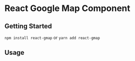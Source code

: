 # React Google Map Component


## Getting Started

`npm install react-gmap` or `yarn add react-gmap`

## Usage



